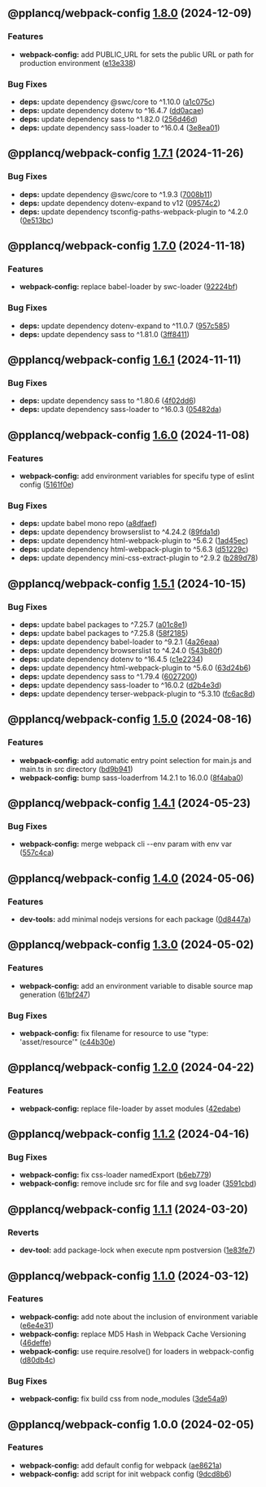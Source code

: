 ## @pplancq/webpack-config [1.8.0](https://github.com/pplancq/dev-tools/compare/@pplancq/webpack-config@1.7.1...@pplancq/webpack-config@1.8.0) (2024-12-09)

### Features

* **webpack-config:** add PUBLIC_URL for sets the public URL or path for production environment ([e13e338](https://github.com/pplancq/dev-tools/commit/e13e33832953c44e9048ff68603f1865fcc01efd))

### Bug Fixes

* **deps:** update dependency @swc/core to ^1.10.0 ([a1c075c](https://github.com/pplancq/dev-tools/commit/a1c075cc7629d75e482ee695cfe581468bf0f980))
* **deps:** update dependency dotenv to ^16.4.7 ([dd0acae](https://github.com/pplancq/dev-tools/commit/dd0acae5690dd8efc890299192f3c2091ffb9283))
* **deps:** update dependency sass to ^1.82.0 ([256d46d](https://github.com/pplancq/dev-tools/commit/256d46d383a76d4223d7edf8b361a31d28a3f30f))
* **deps:** update dependency sass-loader to ^16.0.4 ([3e8ea01](https://github.com/pplancq/dev-tools/commit/3e8ea016d0134ddf74b13c3e313874f5448e437c))

## @pplancq/webpack-config [1.7.1](https://github.com/pplancq/dev-tools/compare/@pplancq/webpack-config@1.7.0...@pplancq/webpack-config@1.7.1) (2024-11-26)

### Bug Fixes

* **deps:** update dependency @swc/core to ^1.9.3 ([7008b11](https://github.com/pplancq/dev-tools/commit/7008b1143eef6f61f4cc266f34850656740cdf34))
* **deps:** update dependency dotenv-expand to v12 ([09574c2](https://github.com/pplancq/dev-tools/commit/09574c2410620f3507553719b32296d9b692e2bf))
* **deps:** update dependency tsconfig-paths-webpack-plugin to ^4.2.0 ([0e513bc](https://github.com/pplancq/dev-tools/commit/0e513bc7e081486b43698a5539e870e54cf633f0))

## @pplancq/webpack-config [1.7.0](https://github.com/pplancq/dev-tools/compare/@pplancq/webpack-config@1.6.1...@pplancq/webpack-config@1.7.0) (2024-11-18)

### Features

* **webpack-config:** replace babel-loader by swc-loader ([92224bf](https://github.com/pplancq/dev-tools/commit/92224bf34843bb4b8e96c7094f902b14c2b6a91e))

### Bug Fixes

* **deps:** update dependency dotenv-expand to ^11.0.7 ([957c585](https://github.com/pplancq/dev-tools/commit/957c5856cdf825c66f560889797e2be9ab748016))
* **deps:** update dependency sass to ^1.81.0 ([3ff8411](https://github.com/pplancq/dev-tools/commit/3ff8411582e8c47c13141941ccb6f185afdb44f0))

## @pplancq/webpack-config [1.6.1](https://github.com/pplancq/dev-tools/compare/@pplancq/webpack-config@1.6.0...@pplancq/webpack-config@1.6.1) (2024-11-11)

### Bug Fixes

* **deps:** update dependency sass to ^1.80.6 ([4f02dd6](https://github.com/pplancq/dev-tools/commit/4f02dd655fe5d2a358950793b2051d2cee4ccee4))
* **deps:** update dependency sass-loader to ^16.0.3 ([05482da](https://github.com/pplancq/dev-tools/commit/05482dac63988fa60736a9d12474968c4e087a49))

## @pplancq/webpack-config [1.6.0](https://github.com/pplancq/dev-tools/compare/@pplancq/webpack-config@1.5.1...@pplancq/webpack-config@1.6.0) (2024-11-08)

### Features

* **webpack-config:** add environment variables for specifu type of eslint config ([5161f0e](https://github.com/pplancq/dev-tools/commit/5161f0e92b1b4e4a79bf414b799ff830a0862576))

### Bug Fixes

* **deps:** update babel mono repo ([a8dfaef](https://github.com/pplancq/dev-tools/commit/a8dfaef4314951caaa9f2fc70197e54b3497d6cd))
* **deps:** update dependency browserslist to ^4.24.2 ([89fda1d](https://github.com/pplancq/dev-tools/commit/89fda1dabb1f07b607df24ce7ffd8823e18e7ec8))
* **deps:** update dependency html-webpack-plugin to ^5.6.2 ([1ad45ec](https://github.com/pplancq/dev-tools/commit/1ad45ecef3cf0da5198f4b11a2432af3cddae198))
* **deps:** update dependency html-webpack-plugin to ^5.6.3 ([d51229c](https://github.com/pplancq/dev-tools/commit/d51229cd41cfdac92ac335aac12f14481e19489a))
* **deps:** update dependency mini-css-extract-plugin to ^2.9.2 ([b289d78](https://github.com/pplancq/dev-tools/commit/b289d78aa0942833080983e17d6899e2fee47ab2))

## @pplancq/webpack-config [1.5.1](https://github.com/pplancq/dev-tools/compare/@pplancq/webpack-config@1.5.0...@pplancq/webpack-config@1.5.1) (2024-10-15)

### Bug Fixes

* **deps:** update babel packages to ^7.25.7 ([a01c8e1](https://github.com/pplancq/dev-tools/commit/a01c8e1a283c3fe6d333e753591b0c633009a3ef))
* **deps:** update babel packages to ^7.25.8 ([58f2185](https://github.com/pplancq/dev-tools/commit/58f2185eaf0babed2b42a50c14de333d96f3c685))
* **deps:** update dependency babel-loader to ^9.2.1 ([4a26eaa](https://github.com/pplancq/dev-tools/commit/4a26eaa1006047ed4e79850f5b44513bff869a70))
* **deps:** update dependency browserslist to ^4.24.0 ([543b80f](https://github.com/pplancq/dev-tools/commit/543b80f7bbcce2cf98ce94c4594e8f6db1b1f89a))
* **deps:** update dependency dotenv to ^16.4.5 ([c1e2234](https://github.com/pplancq/dev-tools/commit/c1e223458c31557493e250f118b4b4e5ac5d0478))
* **deps:** update dependency html-webpack-plugin to ^5.6.0 ([63d24b6](https://github.com/pplancq/dev-tools/commit/63d24b600fae4c559a52b508e82d604628296de8))
* **deps:** update dependency sass to ^1.79.4 ([6027200](https://github.com/pplancq/dev-tools/commit/6027200ede95cb08a29726498657a97167213629))
* **deps:** update dependency sass-loader to ^16.0.2 ([d2b4e3d](https://github.com/pplancq/dev-tools/commit/d2b4e3d50c537e5b997439d4c8b189512c06c42b))
* **deps:** update dependency terser-webpack-plugin to ^5.3.10 ([fc6ac8d](https://github.com/pplancq/dev-tools/commit/fc6ac8de1774d01882a7537d31cee6b0d67e658b))

## @pplancq/webpack-config [1.5.0](https://github.com/pplancq/dev-tools/compare/@pplancq/webpack-config@1.4.1...@pplancq/webpack-config@1.5.0) (2024-08-16)

### Features

* **webpack-config:** add automatic entry point selection for main.js and main.ts in src directory ([bd9b941](https://github.com/pplancq/dev-tools/commit/bd9b9410d3ed6587c3e99d4ebec2310ddeebda19))
* **webpack-config:** bump sass-loaderfrom 14.2.1 to 16.0.0 ([8f4aba0](https://github.com/pplancq/dev-tools/commit/8f4aba08c529487ea1054581cb25100d1190d661))

## @pplancq/webpack-config [1.4.1](https://github.com/pplancq/dev-tools/compare/@pplancq/webpack-config@1.4.0...@pplancq/webpack-config@1.4.1) (2024-05-23)


### Bug Fixes

* **webpack-config:** merge webpack cli --env param with env var ([557c4ca](https://github.com/pplancq/dev-tools/commit/557c4cac86b1c5e01dc49cdbb9358d3e2a016b0e))

## @pplancq/webpack-config [1.4.0](https://github.com/pplancq/dev-tools/compare/@pplancq/webpack-config@1.3.0...@pplancq/webpack-config@1.4.0) (2024-05-06)


### Features

* **dev-tools:** add minimal nodejs versions for each package ([0d8447a](https://github.com/pplancq/dev-tools/commit/0d8447a6f4e26ff9cb28baac8434020156d5dac0))

## @pplancq/webpack-config [1.3.0](https://github.com/pplancq/dev-tools/compare/@pplancq/webpack-config@1.2.0...@pplancq/webpack-config@1.3.0) (2024-05-02)


### Features

* **webpack-config:** add an environment variable to disable source map generation ([61bf247](https://github.com/pplancq/dev-tools/commit/61bf2476cb59a81d23ac8ade2d370adff58a1730))


### Bug Fixes

* **webpack-config:** fix filename for resource to use "type: 'asset/resource'" ([c44b30e](https://github.com/pplancq/dev-tools/commit/c44b30ec72c841ebd043365c1d278919d411d7e8))

## @pplancq/webpack-config [1.2.0](https://github.com/pplancq/dev-tools/compare/@pplancq/webpack-config@1.1.2...@pplancq/webpack-config@1.2.0) (2024-04-22)


### Features

* **webpack-config:** replace file-loader by asset modules ([42edabe](https://github.com/pplancq/dev-tools/commit/42edabeb59494bfdca13ac901062f3f844790347))

## @pplancq/webpack-config [1.1.2](https://github.com/pplancq/dev-tools/compare/@pplancq/webpack-config@1.1.1...@pplancq/webpack-config@1.1.2) (2024-04-16)


### Bug Fixes

* **webpack-config:** fix css-loader namedExport ([b6eb779](https://github.com/pplancq/dev-tools/commit/b6eb77987d85b04c0649f5ace7e086df7fb4c1b7))
* **webpack-config:** remove include src for file and svg loader ([3591cbd](https://github.com/pplancq/dev-tools/commit/3591cbdfac999315d16196c5478765b8a938ebcd))

## @pplancq/webpack-config [1.1.1](https://github.com/pplancq/dev-tools/compare/@pplancq/webpack-config@1.1.0...@pplancq/webpack-config@1.1.1) (2024-03-20)


### Reverts

* **dev-tool:** add package-lock when execute npm postversion ([1e83fe7](https://github.com/pplancq/dev-tools/commit/1e83fe7ee8d2529ce3b85e1abb56968171ee01ff))

## @pplancq/webpack-config [1.1.0](https://github.com/pplancq/dev-tools/compare/@pplancq/webpack-config@1.0.0...@pplancq/webpack-config@1.1.0) (2024-03-12)


### Features

* **webpack-config:** add note about the inclusion of environment variable ([e6e4e31](https://github.com/pplancq/dev-tools/commit/e6e4e310aa1a631a4e6013939c52a025f548b31d))
* **webpack-config:** replace MD5 Hash in Webpack Cache Versioning ([46deffe](https://github.com/pplancq/dev-tools/commit/46deffef3e0276a6db3b8650db1a3a35cb34fe32))
* **webpack-config:** use require.resolve() for loaders in webpack-config ([d80db4c](https://github.com/pplancq/dev-tools/commit/d80db4c42eee254dca334eeffc49d46d262e10cb))


### Bug Fixes

* **webpack-config:** fix build css from node_modules ([3de54a9](https://github.com/pplancq/dev-tools/commit/3de54a97b61b3303eb9c3865028c6c3dfd3b5116))

## @pplancq/webpack-config 1.0.0 (2024-02-05)


### Features

* **webpack-config:** add default config for webpack ([ae8621a](https://github.com/pplancq/dev-tools/commit/ae8621ae1ce8d7414e664e6932f70fa7a7eee0a1))
* **webpack-config:** add script for init webpack config ([9dcd8b6](https://github.com/pplancq/dev-tools/commit/9dcd8b6fc02d4921944acf8d8467f4a2addc1398))
